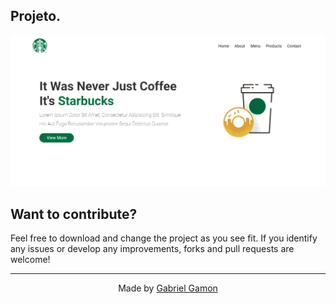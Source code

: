 <h2>Projeto.</h2>

<img src="https://github.com/devgamon/LandingPage/blob/main/assets/img/page.png">

<h2>Want to contribute?</h2>
<p>Feel free to download and change the project as you see fit. If you identify any issues or develop any improvements, forks and pull requests are welcome!</p>

<hr>

<div align="center">
	<p>Made by <a href="https://github.com/devgamon" target="_blank">Gabriel Gamon</a></p>
</div>